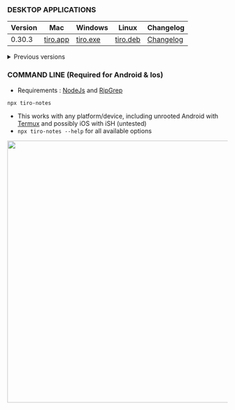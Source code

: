 ### DESKTOP APPLICATIONS <!-- {docsify-ignore} -->


Version | Mac | Windows | Linux | Changelog
-|-|-|-|-
0.30.3| [tiro.app](https://github.com/dotgreg/tiro-notes/releases/download/0.30.3/tiro-notes-darwin-x64.zip)| [tiro.exe](https://github.com/dotgreg/tiro-notes/releases/download/0.30.3/tiro-notes-win-x64.zip)| [tiro.deb](https://github.com/dotgreg/tiro-notes/releases/download/0.30.3/tiro-notes-linux-x64.zip) | [Changelog](https://github.com/dotgreg/tiro-notes/releases/tag/0.30.3)

<details>
  <summary>Previous versions</summary>

Version | Mac | Windows | Linux | Changelog
-|-|-|-|-
0.27.4| [tiro.app](https://github.com/dotgreg/tiro-notes/releases/download/0.27.4/Tiro.Notes-0.27.4.app.zip)| [tiro.exe](https://github.com/dotgreg/tiro-notes/releases/download/0.27.4/Tiro.Notes-0.27.4.exe.zip)| [tiro.deb](https://github.com/dotgreg/tiro-notes/releases/download/0.27.4/tiro-notes_0.27.4_amd64.deb.zip) | [Changelog](https://github.com/dotgreg/tiro-notes/releases/tag/0.27.4)
</details>

### COMMAND LINE (Required for Android & Ios) <!-- {docsify-ignore} -->
- Requirements : [NodeJs](https://nodejs.org/en/download/) and [RipGrep](https://github.com/BurntSushi/ripgrep)

```
npx tiro-notes
```

- This works with any platform/device, including unrooted Android with [Termux](https://termux.com) and possibly iOS with iSH (untested)
- ```npx tiro-notes --help``` for all available options

<img src="https://user-images.githubusercontent.com/2981891/159723396-b5e81dcd-a4aa-4581-9b7f-e3b62bcdef65.gif" width="600"/>

